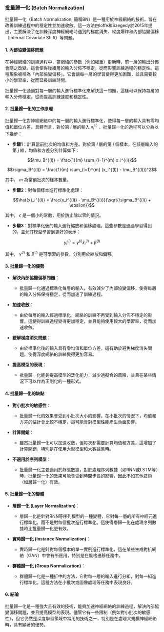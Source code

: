 ### 批量歸一化 (Batch Normalization)

批量歸一化（Batch Normalization, 簡稱BN）是一種用於神經網絡的技術，旨在改善訓練過程中的穩定性並加速收斂。這一方法由Ioffe和Szegedy於2015年提出，主要解決了在訓練深度神經網絡時遇到的梯度消失、梯度爆炸和內部協變偏移（Internal Covariate Shift）等問題。

#### 1. 內部協變偏移問題

在神經網絡的訓練過程中，當網絡的參數（例如權重）更新時，前一層的輸出分佈會隨之改變。這會使得後續層的輸入分佈不穩定，從而影響訓練過程的穩定性。這種現象被稱為「內部協變偏移」，它會讓每一層的學習變得更加困難，並且需要較小的學習率，從而延長訓練時間。

批量歸一化通過對每一層的輸入進行標準化來解決這一問題，這樣可以保持每層的輸入分佈穩定，從而提高訓練速度和穩定性。

#### 2. 批量歸一化的工作原理

批量歸一化對神經網絡中的每一層的輸入進行標準化，使得每一層的輸入具有零均值和單位方差。具體而言，對於第  $`l`$  層的輸入  $`x_i^{(l)}`$ ，批量歸一化的過程可以分為以下幾步：

- **步驟1**：計算當前批次的均值和方差。對於第  $`l`$  層的第  $`i`$  個樣本，在該層輸入的第  $`j`$  維，均值和方差分別計算如下：
  
```math
\mu_B^{(l)} = \frac{1}{m} \sum_{i=1}^{m} x_i^{(l)}
```

  
```math
\sigma_B^{(l)} = \frac{1}{m} \sum_{i=1}^{m} (x_i^{(l)} - \mu_B^{(l)})^2
```

  其中， $`m`$ 為當前批次的樣本數量。

- **步驟2**：對每個樣本進行標準化處理：
  
```math
\hat{x}_i^{(l)} = \frac{x_i^{(l)} - \mu_B^{(l)}}{\sqrt{\sigma_B^{(l)} + \epsilon}}
```

  其中， $`\epsilon`$ 是一個小的常數，用於防止除以零的情況。

- **步驟3**：對標準化後的輸入進行縮放和偏移處理。這些參數是通過學習得到的，並允許模型學習到更好的表示：
  
```math
y_i^{(l)} = \gamma^{(l)} \hat{x}_i^{(l)} + \beta^{(l)}
```

  其中， $`\gamma^{(l)}`$ 和 $`\beta^{(l)}`$ 是可學習的參數，分別用於縮放和偏移。

#### 3. 批量歸一化的優勢

- **解決內部協變偏移問題**：
  - 批量歸一化通過標準化每層的輸入，有效減少了內部協變偏移，使得每層的輸入分佈保持穩定，從而加速了訓練過程。

- **加速收斂**：
  - 由於每層的輸入經過標準化，網絡的訓練不再受到輸入分佈不穩定的影響，這使得訓練過程變得更加穩定，並且能夠使用較大的學習率，從而加速收斂。

- **緩解梯度消失問題**：
  - 由於標準化後的輸入具有零均值和單位方差，這有助於避免梯度消失問題，使得深度網絡的訓練變得更加容易。

- **提高模型的表現**：
  - 批量歸一化能夠提高模型的泛化能力，減少過擬合的風險，並且在某些情況下可以作為正則化的一種形式。

#### 4. 批量歸一化的缺點

- **對小批次的敏感性**：
  - 批量歸一化的效果會受到小批次大小的影響。在小批次的情況下，均值和方差的估計會比較不穩定，這可能會對模型性能產生負面影響。

- **計算開銷**：
  - 雖然批量歸一化可以加速收斂，但每次都需要計算均值和方差，這增加了計算開銷，特別是在使用大型模型和大數據集時。

- **不適用於序列模型**：
  - 批量歸一化主要適用於靜態數據，對於處理序列數據（如RNN或LSTM等）時，批量歸一化的效果可能會受到時間步長的影響，因此不如其他技術（如層歸一化）有效。

#### 5. 批量歸一化的變體

- **層歸一化 (Layer Normalization)**：
  - 層歸一化是針對RNN等序列模型的一種變體，它對每一層的所有神經元進行標準化，而不是對每個批次進行標準化。這使得層歸一化在處理序列數據時比批量歸一化更有效。

- **實時歸一化 (Instance Normalization)**：
  - 實時歸一化是針對每個樣本的單一實例進行標準化，這在某些生成對抗網絡（GAN）中會有所應用，特別是在風格遷移任務中。

- **群體歸一化 (Group Normalization)**：
  - 群體歸一化是一種折中的方法，它對每一層的輸入進行分組，對每一組進行標準化。這種方法在小批次或圖像處理等任務中表現良好。

#### 6. 結論

批量歸一化是一種強大且有效的技術，能夠加速神經網絡的訓練過程，解決內部協變偏移問題，並且提高模型的表現。儘管它有一些限制（例如對小批次的敏感性），但它仍然是深度學習領域中常用的技術之一，特別是在處理大規模神經網絡時，具有顯著的優勢。